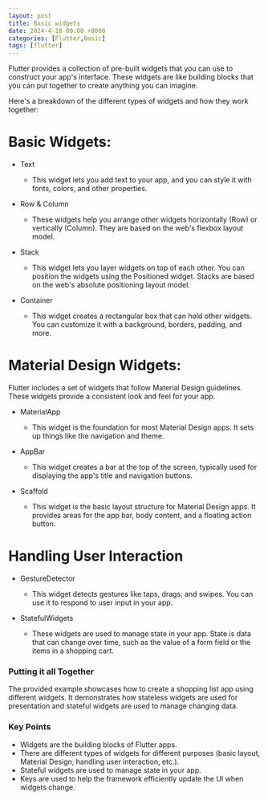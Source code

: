 ```yaml
---
layout: post
title: Basic widgets
date: 2024-4-18 00:00 +0000
categories: [Flutter,Basic]
tags: [flutter]
---
```


Flutter provides a collection of pre-built widgets that you can use to construct your app's interface. These widgets are like building blocks that you can put together to create anything you can imagine.

Here's a breakdown of the different types of widgets and how they work together:

# Basic Widgets:

- Text
   - This widget lets you add text to your app, and you can style it with fonts, colors, and other properties.

- Row & Column
  - These widgets help you arrange other widgets horizontally (Row) or vertically (Column). They are based on the web's flexbox layout model.

- Stack
  - This widget lets you layer widgets on top of each other. You can position the widgets using the Positioned widget. Stacks are based on the web's absolute positioning layout model.

- Container 
  - This widget creates a rectangular box that can hold other widgets. You can customize it with a background, borders, padding, and more.

# Material Design Widgets:

Flutter includes a set of widgets that follow Material Design guidelines. These widgets provide a consistent look and feel for your app.

- MaterialApp
  - This widget is the foundation for most Material Design apps. It sets up things like the navigation and theme.

- AppBar
  - This widget creates a bar at the top of the screen, typically used for displaying the app's title and navigation buttons.

- Scaffold 
  - This widget is the basic layout structure for Material Design apps. It provides areas for the app bar, body content, and a floating action button.

# Handling User Interaction

- GestureDetector 
  - This widget detects gestures like taps, drags, and swipes. You can use it to respond to user input in your app.

- StatefulWidgets
  - These widgets are used to manage state in your app. State is data that can change over time, such as the value of a form field or the items in a shopping cart.

### Putting it all Together

The provided example showcases how to create a shopping list app using different widgets. It demonstrates how stateless widgets are used for presentation and stateful widgets are used to manage changing data.

### Key Points

- Widgets are the building blocks of Flutter apps.
- There are different types of widgets for different purposes (basic layout, Material Design, handling user interaction, etc.).
- Stateful widgets are used to manage state in your app.
- Keys are used to help the framework efficiently update the UI when widgets change.